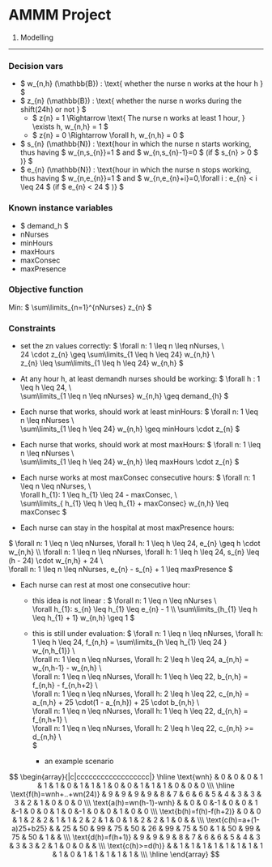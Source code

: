 AMMM Project
=============


1. Modelling
---------


### Decision vars


- $ w_{n,h} (\mathbb{B})  : \text{ whether the nurse n works at the hour h }  $
- $ z_{n} (\mathbb{B})  : \text{ whether the nurse n works during the shift(24h) or not } $
 	- $ z{n} = 1  \Rightarrow \text{ The nurse n works at least 1 hour, } \exists h, w_{n,h} = 1 $
 	- $ z{n} = 0 \Rightarrow \forall h, w_{n,h} = 0 $
- $  s_{n} (\mathbb{N}) : \text{hour in which the nurse n starts working, thus having $ w_{n,s_{n}}=1 $ and  $ w_{n,s_{n}-1}=0 $ (if $ s_{n} > 0 $ )} $
- $  e_{n} (\mathbb{N}) : \text{hour in which the nurse n stops working, thus having $ w_{n,e_{n}}=1 $ and  $ w_{n,e_{n}+i}=0,\forall i : e_{n} < i \leq 24 $ (if $ e_{n} < 24 $ )} $


### Known instance variables

* $ demand_h $
* nNurses
* minHours
* maxHours
* maxConsec
* maxPresence


### Objective function

Min: $ \sum\limits_{n=1}^{nNurses} z_{n}  $

### Constraints

* set the zn values correctly:
$  \forall n: 1 \leq n \leq nNurses,  \\\
	24 \cdot z_{n}  \geq \sum\limits_{1 \leq h \leq 24} w_{n,h} \\\
   z_{n} \leq \sum\limits_{1 \leq h \leq 24} w_{n,h}
$

* At any hour h, at least demandh nurses should be working:
$ \forall h : 1 \leq h \leq 24, \\\
 \sum\limits_{1 \leq n \leq nNurses} w_{n,h} \geq demand_{h}
$

* Each nurse that works, should work at least minHours:
$ \forall n: 1 \leq n \leq nNurses \\\
	\sum\limits_{1 \leq h \leq 24} w_{n,h} \geq minHours \cdot z_{n}
$

* Each nurse that works, should work at most maxHours:
$ \forall n: 1 \leq n \leq nNurses \\\
	\sum\limits_{1 \leq h \leq 24} w_{n,h} \leq maxHours \cdot z_{n}
$

* Each nurse works at most maxConsec consecutive hours: 
$	\forall n:  1 \leq n \leq nNurses, \\\
	\forall h_{1}:  1 \leq h_{1} \leq 24 - maxConsec, \\\
	\sum\limits_{ h_{1} \leq h \leq h_{1} + maxConsec} w_{n,h} \leq maxConsec $

* Each nurse can stay in the hospital at most maxPresence hours:

$  \forall n:  1 \leq n \leq nNurses, \forall h: 1 \leq h \leq 24, e_{n} \geq h \cdot w_{n,h} \\\ 
 \forall n:  1 \leq n \leq nNurses, \forall h: 1 \leq h \leq 24, s_{n} \leq (h - 24) \cdot w_{n,h} + 24 \\\
  \forall n:  1 \leq n \leq nNurses, e_{n} - s_{n} + 1 \leq maxPresence $

* Each nurse can rest at most one consecutive hour:
	- this idea is not linear : $  \forall n:  1 \leq n \leq nNurses \\\
		\forall h_{1}: s_{n} \leq h_{1} \leq e_{n} - 1  \\\ 
		\sum\limits_{h_{1} \leq h \leq h_{1} + 1} w_{n,h} \geq 1 $

	- this is still under evaluation: $ \forall n:  1 \leq n \leq nNurses, \forall h: 1 \leq h \leq 24, f_{n,h} = \sum\limits_{h \leq h_{1} \leq 24 } w_{n,h_{1}}   \\\
	\forall n:  1 \leq n \leq nNurses, \forall h: 2 \leq h \leq 24, a_{n,h} = w_{n,h-1} - w_{n,h}  \\\
	 \forall n:  1 \leq n \leq nNurses, \forall h: 1 \leq h \leq 22, b_{n,h} = f_{n,h} - f_{n,h+2}  \\\
	 \forall n:  1 \leq n \leq nNurses, \forall h: 2 \leq h \leq 22, c_{n,h} = a_{n,h} + 25 \cdot(1 - a_{n,h}) + 25 \cdot b_{n,h}  \\\
	 \forall n:  1 \leq n \leq nNurses, \forall h: 1 \leq h \leq 22, d_{n,h} = f_{n,h+1} \\\
	 \forall n:  1 \leq n \leq nNurses, \forall h: 2 \leq h \leq 22, c_{n,h} >= d_{n,h}  \\\
	 $

	  - an example scenario

$$
\begin{array}{|c|cccccccccccccccccc|}
\hline
\text{wnh}               & 0 & 0 & 0 & 1 & 1 & 1 & 0 & 1 & 1 & 1 & 0 & 0 & 1 & 1 & 1 & 0 & 0 & 0 \\\
\hline
\text{f(h)=wnh+..+wn(24)} 
						 & 9 & 9 & 9 & 9 & 8 & 7 & 6 & 6 & 5 & 4 & 3 & 3 & 3 & 2 & 1 & 0 & 0 & 0 \\\
\text{a(h)=wn(h-1)-wnh}  &   & 0 & 0 &-1 & 0 & 0 & 1 &-1 & 0 & 0 & 1 & 0 &-1 & 0 & 0 & 1 & 0 & 0 \\\
\text{b(h)=f(h)-f(h+2)}  & 0 & 0 & 1 & 2 & 2 & 1 & 1 & 2 & 2 & 1 & 0 & 1 & 2 & 2 & 1 & 0 &   &  \\\
\text{c(h)=a+(1-a)25+b25}     &   & 25 & 50 & 99 & 75 & 50 & 26 & 99 & 75 & 50 & 1 & 50 & 99 & 75 & 50 & 1 &   & \\\
\text{d(h)=f(h+1)} 
						 & 9 & 9 & 9 & 8 & 7 & 6 & 6 & 5 & 4 & 3 & 3 & 3 & 2 & 1 & 0 & 0 &  &  \\\
\text{c(h)>=d(h)}        &   & 1 & 1 & 1 & 1 & 1 & 1 & 1 & 1 & 1 & 0 & 1 & 1 & 1 & 1 & 1 &  \\\
\hline
\end{array}
$$






